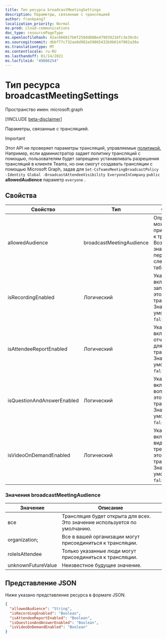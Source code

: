 ```yaml
---
title: Тип ресурса broadcastMeetingSettings
description: Параметры, связанные с трансляцией
author: frankpeng7
localization_priority: Normal
ms.prod: cloud-communications
doc_type: resourcePageType
ms.openlocfilehash: 42ac666817b6f259dd888e479939216fc3e39c6c
ms.sourcegitcommit: dbbf77c732ae8d982e59865432b9b6147002a30a
ms.translationtype: MT
ms.contentlocale: ru-RU
ms.lasthandoff: 01/14/2021
ms.locfileid: "49866254"
---
```

# <a name="broadcastmeetingsettings-resource-type"></a>Тип ресурса broadcastMeetingSettings

Пространство имен: microsoft.graph

[!INCLUDE [beta-disclaimer](../../includes/beta-disclaimer.md)]

Параметры, связанные с трансляцией.

> [!IMPORTANT]
> Этот API не проверяет параметры трансляций, управляемые [политикой.](/microsoftteams/teams-live-events/set-teams-live-events-policies-using-powershell)
> Например, если администратор задает политику трансляций с помощью, пользователям будет запрещено устанавливать разрешения трансляций в клиенте Teams, но они смогут создавать трансляции с помощью Microsoft Graph, задав для `Set-CsTeamsMeetingBroadcastPolicy -Identity Global -BroadcastAttendeeVisibility EveryoneInCompany` `public` **allowedAudience** параметр `everyone` . 

## <a name="properties"></a>Свойства

| Свойство                   | Тип                     | Описание                                                                     |
| -------------------------- | ------------------------ | ------------------------------------------------------------------------------- |
| allowedAudience            | broadcastMeetingAudience | Определяет, кто может присоединиться к трансляции. Возможные значения перечислены в следующей таблице. |
| isRecordingEnabled         | Логический                  | Указывает, включена ли запись для этого трансляции. Значение по умолчанию: `false`.          |
| isAttendeeReportEnabled    | Логический                  | Указывает, включен ли отчет участника для этого трансляции. Значение по умолчанию: `false`.    |
| isQuestionAndAnswerEnabled | Логический                  | Указывает, включен ли вопрос&A для этого трансляции. Значение по умолчанию: `false`.                |
| isVideoOnDemandEnabled     | Логический                  | Указывает, включено ли видео по требованию для этого трансляции. Значение по умолчанию: `false`.    |

### <a name="broadcastmeetingaudience-values"></a>Значения broadcastMeetingAudience

| Значение              | Описание                                                       |
| ------------------ | ----------------------------------------------------------------- |
| все           | Трансляция будет открыта для всех. Это значение используется по умолчанию. |
| organization;       | Все в вашей организации могут присоединиться к трансляции.                     |
| roleIsAttendee     | Только указанные люди могут присоединиться к трансляции.                |
| unknownFutureValue | Неизвестное будущее значение.                                             |

## <a name="json-representation"></a>Представление JSON

Ниже указано представление ресурса в формате JSON.

<!-- {
  "blockType": "resource",
  "optionalProperties": [],
  "@odata.type": "microsoft.graph.broadcastMeetingSettings"
}-->
```json
{
  "allowedAudience": "String",
  "isRecordingEnabled": "Boolean",
  "isAttendeeReportEnabled": "Boolean",
  "isQuestionAndAnswerEnabled": "Boolean",
  "isVideoOnDemandEnabled": "Boolean"
}
```

<!-- uuid: 8fcb5dbc-d5aa-4681-8e31-b001d5168d79
2015-10-25 14:57:30 UTC -->
<!--
{
  "type": "#page.annotation",
  "description": "broadcastSettings resource",
  "keywords": "",
  "section": "documentation",
  "tocPath": "",
  "suppressions": []
}
-->
